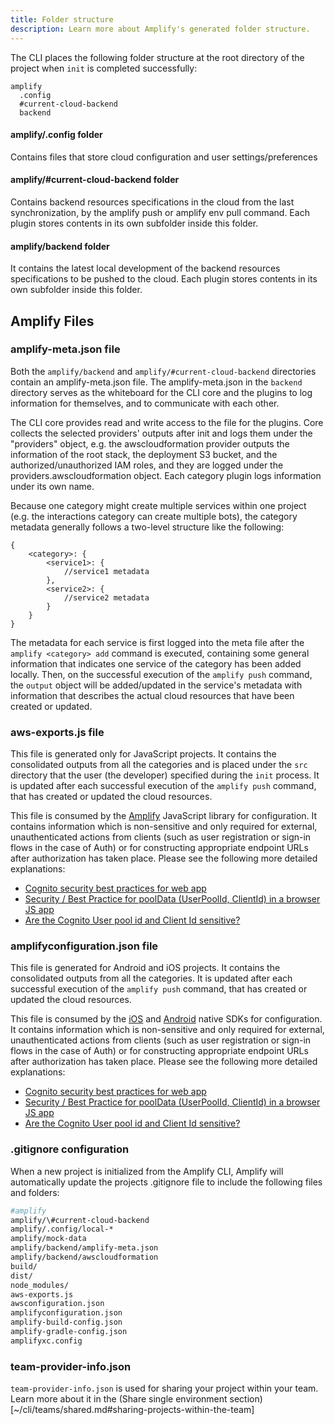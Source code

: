```yaml
---
title: Folder structure
description: Learn more about Amplify's generated folder structure.
--- 
```


The CLI places the following folder structure at the root directory of the project when `init` is completed successfully:

```
amplify
  .config
  #current-cloud-backend
  backend
```

#### amplify/.config folder
Contains files that store cloud configuration and user settings/preferences
#### amplify/#current-cloud-backend folder
Contains backend resources specifications in the cloud from the last synchronization, by the amplify push or amplify env pull command.
Each plugin stores contents in its own subfolder inside this folder.
#### amplify/backend folder
It contains the latest local development of the backend resources specifications to be pushed to the cloud.
Each plugin stores contents in its own subfolder inside this folder.

## Amplify Files

### amplify-meta.json file
Both the `amplify/backend` and `amplify/#current-cloud-backend` directories contain an amplify-meta.json file. The amplify-meta.json in the `backend` directory serves as the whiteboard for the CLI core and the plugins to log information for themselves, and to communicate with each other.

The CLI core provides read and write access to the file for the plugins. Core collects the selected providers' outputs after init and logs them under the "providers" object, e.g. the awscloudformation provider outputs the information of the root stack, the deployment S3 bucket, and the authorized/unauthorized IAM roles, and they are logged under the providers.awscloudformation object. Each category plugin logs information under its own name.

Because one category might create multiple services within one project (e.g. the interactions category can create multiple bots), the category metadata generally follows a two-level structure like the following:

```
{
    <category>: {
        <service1>: {
            //service1 metadata
        },
        <service2>: {
            //service2 metadata
        }
    }
}
```
The metadata for each service is first logged into the meta file after the `amplify <category> add` command is executed, containing some general information that indicates one service of the category has been added locally.
Then, on the successful execution of the `amplify push` command, the `output` object will be added/updated in the service's metadata with information that describes the actual cloud resources that have been created or updated.


### aws-exports.js file
This file is generated only for JavaScript projects.
It contains the consolidated outputs from all the categories and is placed under the `src` directory that the user (the developer) specified during the `init` process. It is updated after each successful execution of the `amplify push` command,  that has created or updated the cloud resources.

This file is consumed by the [Amplify](https://github.com/aws-amplify/amplify-js) JavaScript library for configuration. It contains information which is non-sensitive and only required for external, unauthenticated actions from clients (such as user registration or sign-in flows in the case of Auth) or for constructing appropriate endpoint URLs after authorization has taken place. Please see the following more detailed explanations:

- [Cognito security best practices for web app](https://forums.aws.amazon.com/message.jspa?messageID=757990#757990)
- [Security / Best Practice for poolData (UserPoolId, ClientId) in a browser JS app](https://github.com/amazon-archives/amazon-cognito-identity-js/issues/312)
- [Are the Cognito User pool id and Client Id sensitive?](https://stackoverflow.com/a/47865747/194974)

### amplifyconfiguration.json file
This file is generated for Android and iOS projects.
It contains the consolidated outputs from all the categories. It is updated after each successful execution of the `amplify push` command, that has created or updated the cloud resources.

This file is consumed by the [iOS](https://github.com/aws/aws-sdk-ios/) and [Android](https://github.com/aws/aws-sdk-android) native SDKs for configuration. It contains information which is non-sensitive and only required for external, unauthenticated actions from clients (such as user registration or sign-in flows in the case of Auth) or for constructing appropriate endpoint URLs after authorization has taken place. Please see the following more detailed explanations:

- [Cognito security best practices for web app](https://forums.aws.amazon.com/message.jspa?messageID=757990#757990)
- [Security / Best Practice for poolData (UserPoolId, ClientId) in a browser JS app](https://github.com/amazon-archives/amazon-cognito-identity-js/issues/312)
- [Are the Cognito User pool id and Client Id sensitive?](https://stackoverflow.com/a/47865747/194974)

### .gitignore configuration
When a new project is initialized from the Amplify CLI, Amplify will automatically update the projects .gitignore file to include the following files and folders:

```sh
#amplify
amplify/\#current-cloud-backend
amplify/.config/local-*
amplify/mock-data
amplify/backend/amplify-meta.json
amplify/backend/awscloudformation
build/
dist/
node_modules/
aws-exports.js
awsconfiguration.json
amplifyconfiguration.json
amplify-build-config.json
amplify-gradle-config.json
amplifyxc.config
```

### team-provider-info.json
`team-provider-info.json` is used for sharing your project within your team. Learn more about it in the (Share single environment section)[~/cli/teams/shared.md#sharing-projects-within-the-team]

